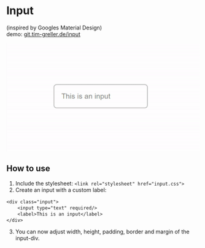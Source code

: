 # Input
(inspired by Googles Material Design)  
demo: [git.tim-greller.de/input](https://tim-greller.de/git/input)  

![Result](inpt.gif)

## How to use
1. Include the stylesheet:
```<link rel="stylesheet" href="input.css">```
2. Create an input with a custom label:
```
<div class="input">
    <input type="text" required/>
    <label>This is an input</label>
</div>
```
3. You can now adjust width, height, padding, border and margin of the input-div.
